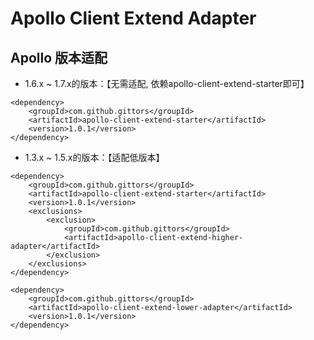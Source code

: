 # Apollo Client Extend Adapter

## Apollo 版本适配

-   1.6.x ~ 1.7.x的版本：【无需适配, 依赖apollo-client-extend-starter即可】
```
<dependency>
    <groupId>com.github.gittors</groupId>
    <artifactId>apollo-client-extend-starter</artifactId>
    <version>1.0.1</version>
</dependency>
```
-   1.3.x ~ 1.5.x的版本：【适配低版本】
```
<dependency>
    <groupId>com.github.gittors</groupId>
    <artifactId>apollo-client-extend-starter</artifactId>
    <version>1.0.1</version>
    <exclusions>
        <exclusion>
            <groupId>com.github.gittors</groupId>
            <artifactId>apollo-client-extend-higher-adapter</artifactId>
        </exclusion>
    </exclusions>
</dependency>

<dependency>
    <groupId>com.github.gittors</groupId>
    <artifactId>apollo-client-extend-lower-adapter</artifactId>
    <version>1.0.1</version>
</dependency>
```
